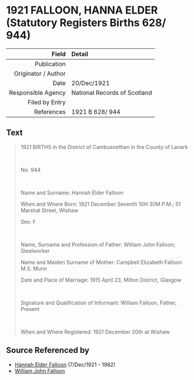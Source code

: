 ﻿---
layout: page
permalink: /sources/s24581178
---

# 1921 FALLOON, HANNA ELDER (Statutory Registers Births 628/ 944)

Field | Detail
---:|:---
Publication | 
Originator / Author | 
Date | 20/Dec/1921
Responsible Agency | National Records of Scotland
Filed by Entry | 
References | 1921 B 628/ 944

## Text

> 1921 BIRTHS in the District of Cambusnethan in the County of Lanark
>
> <br/>
>
> No. 944
>
> <br/>
>
> Name and Surname: Hannah Elder Falloon
>
> When and Where Born: 1921 December Seventh 10H 30M P.M.; 51 Marshal Street, Wishaw
>
> Sex: F
>
> <br/>
>
> Name, Surname and Profession of Father: William John Falloon; Steelworker
>
> Name and Maiden Surname of Mother: Campbell Elizabeth Falloon M.S. Munn
>
> Date and Place of Marriage: 1915 April 23, Milton District, Glasgow
>
> <br/>
>
> Signature and Qualification of Informant: William Falloon, Father, Present
>
> <br/>
>
> When and Where Registered: 1921 December 20th at Wishaw
>

## Source Referenced by

* [Hannah Elder Falloon](../people/@97706646@-hannah-elder-falloon-b1921-12-7-d1982.md) (7/Dec/1921 - 1982)
* [William John Falloon](../people/@14463787@-william-john-falloon-b-d.md)
